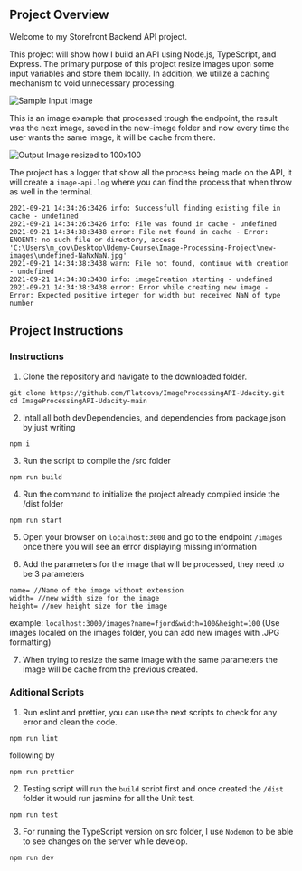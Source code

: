 [//]: # (Image References)

[image1]: ./images/fjord.jpg "Sample Input Image"
[image2]: ./new-images/fjord-100x100.jpg "Output Image resized to 100x100"

## Project Overview

Welcome to my Storefront Backend API project. 

This project will show how I build an API using Node.js, TypeScript, and Express. The primary purpose of this project resize images upon some input variables and store them locally. In addition, we utilize a caching mechanism to void unnecessary processing.

![Sample Input Image][image1]

This is an image example that processed trough the endpoint, the result was the next image, saved in the new-image folder and now every time the user wants the same image, it will be cache from there.

![Output Image resized to 100x100][image2]

The project has a logger that show all the process being made on the API, it will create a ``image-api.log`` where you can find the process that when throw as well in the terminal.

```
2021-09-21 14:34:26:3426 info: Successfull finding existing file in cache - undefined
2021-09-21 14:34:26:3426 info: File was found in cache - undefined
2021-09-21 14:34:38:3438 error: File not found in cache - Error: ENOENT: no such file or directory, access 'C:\Users\m_cov\Desktop\Udemy-Course\Image-Processing-Project\new-images\undefined-NaNxNaN.jpg'
2021-09-21 14:34:38:3438 warn: File not found, continue with creation - undefined
2021-09-21 14:34:38:3438 info: imageCreation starting - undefined
2021-09-21 14:34:38:3438 error: Error while creating new image - Error: Expected positive integer for width but received NaN of type number
```

## Project Instructions

### Instructions

1. Clone the repository and navigate to the downloaded folder.

```
git clone https://github.com/Flatcova/ImageProcessingAPI-Udacity.git
cd ImageProcessingAPI-Udacity-main
```

2. Intall all both devDependencies, and dependencies from package.json by just writing
```
npm i
```

3. Run the script to compile the /src folder
```
npm run build
```

4. Run the command to initialize the project already compiled inside the /dist folder
```
npm run start
```

5. Open your browser on ``localhost:3000`` and go to the endpoint ``/images`` once there you will see an error displaying missing information

6. Add the parameters for the image that will be processed, they need to be 3 parameters
```
name= //Name of the image without extension
width= //new width size for the image
height= //new height size for the image
```
example: ``localhost:3000/images?name=fjord&width=100&height=100``
(Use images localed on the images folder, you can add new images with .JPG formatting)

7. When trying to resize the same image with the same parameters the image will be cache from the previous created.

### Aditional Scripts

1. Run eslint and prettier, you can use the next scripts to check for any error and clean the code.
```
npm run lint
```
following by
```
npm run prettier
```

2. Testing script will run the ``build`` script first and once created the ``/dist`` folder it would run jasmine for all the Unit test.
```
npm run test
```

3. For running the TypeScript version on src folder, I use ```Nodemon``` to be able to see changes on the server while develop.
```
npm run dev
```